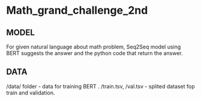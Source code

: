 # Math_grand_challenge_2nd

## MODEL
For given natural language about math problem, Seq2Seq model using BERT suggests the answer and the python code that return the answer.

## DATA
/data/ folder - data for training BERT .
/train.tsv, /val.tsv - splited dataset fop train and validation.
